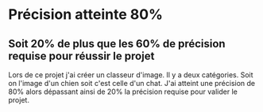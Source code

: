 # Précision atteinte 80% 
## Soit 20% de plus que les 60% de précision requise pour réussir le projet

Lors de ce projet j'ai créer un classeur d'image. Il y a deux catégories. Soit on l'image d'un chien soit c'est celle d'un chat.
J'ai atteint une précision de 80% alors dépassant ainsi de 20% la précision requise pour valider le projet.
